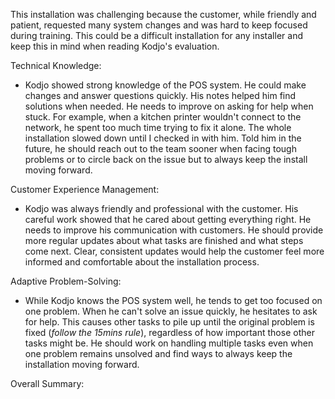 
This installation was challenging because the customer, while friendly and patient, requested many system changes and was hard to keep focused during training. This could be a difficult installation for any installer and keep this in mind when reading Kodjo's evaluation.

Technical Knowledge: 
- Kodjo showed strong knowledge of the POS system. He could make changes and answer questions quickly. His notes helped him find solutions when needed. He needs to improve on asking for help when stuck. For example, when a kitchen printer wouldn't connect to the network, he spent too much time trying to fix it alone. The whole installation slowed down until I checked in with him. Told him in the future, he should reach out to the team sooner when facing tough problems or to circle back on the issue but to always keep the install moving forward.

Customer Experience Management:
- Kodjo was always friendly and professional with the customer. His careful work showed that he cared about getting everything right. He needs to improve his communication with customers. He should provide more regular updates about what tasks are finished and what steps come next. Clear, consistent updates would help the customer feel more informed and comfortable about the installation process. 

Adaptive Problem-Solving:
- While Kodjo knows the POS system well, he tends to get too focused on one problem. When he can't solve an issue quickly, he hesitates to ask for help. This causes other tasks to pile up until the original problem is fixed (*follow the 15mins rule*), regardless of how important those other tasks might be. He should work on handling multiple tasks even when one problem remains unsolved and find ways to always keep the installation moving forward.


Overall Summary:




